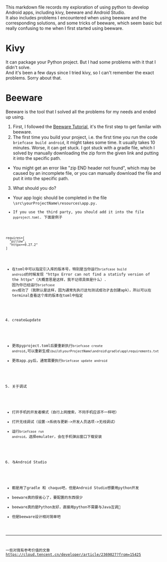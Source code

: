 This markdown file records my exploration of using python to develop Android apps, including kivy, beeware and Android Studio. \
It also includes problems I encountered when using beeware and the corresponding solutions, and some tricks of beeware, which seem basic but really confusing to me when I first started using beeware.

# Kivy
It can package your Python project. But I had some problems with it that I didn't solve.\
And it's been a few days since I tried kivy, so I can't remember the exact problems. Sorry about that.

# Beeware
Beeware is the tool that I solved all the problems for my needs and ended up using.
1. First, I followed the [Beeware Tutorial](https://docs.beeware.org/en/latest/), it's the first step to get familar with beeware.
2. The first time you build your project, i.e. the first time you run the code <code>briefcase build android</code>, it might takes some time. It usually takes 10 minutes. Worse, it can get stuck. I got stuck with a gradle file, which I solved by manually downloading the zip form the given link and putting it into the specific path.
- You might get an error like "zip END header not found", which may be caused by an incomplete file, or you can manually download the file  and put it into the specific path.
3. What should you do?
- Your app logic should be completed in the file <code>\src\yourProjectName\resources\app.py</de>.
- If you use the third party, you should add it into the file <code>pyproject.toml</code>. 下面是例子
```
requires=[
  "pillow",
  "httpx==0.27.2"
]
```
- 在toml中可以指定引入库的版本号，特别是当你运行<code>briefcase build android</code>的时候发现 "httpx Error can not find a statisfy version of the httpx"（大概意思是这样，我不记得具体是什么）. 因为你已经运行<code>briefcase dev</code>成功了（我默认是这样，因为通常先执行这句测试成功才去创建apk），所以可以在terminal查看这个库的版本在toml中指定
4. create&update
- 更改pyproject.toml后要重新执行<code>briefcase create android</code>,可以重新生成<code>\build\yourProjectName\android\gradle\app\requirements.txt</code>
- 更改app.py后，通常需要执行<code>briefcase update android</code>
5. 关于调试
- 打开手机的开发者模式（自行上网搜索，不同手机应该不一样吧）
- 打开无线调试（设置->系统与更新->开发人员选项->无线调试）
- 运行<code>briefcase run android</code>，选择emulater，会在手机弹出窗口下载安装
6. 与Android Studio
- 都是用了gradle 和 chaquo吧，但是Android Studio想要用python开发
- beeware真的很省心了，要配置的东西很少
- beeware真的是Python友好，直接用python不需要与Java互调🤤
- 但是beeware设计相对简单吧

- - - - - - - - 
一些对我有参考价值的文章
https://cloud.tencent.cn/developer/article/2369027?from=15425
